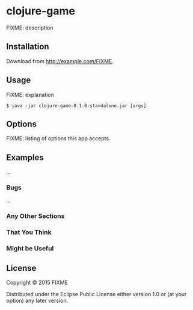 # clojure-game

FIXME: description

## Installation

Download from http://example.com/FIXME.

## Usage

FIXME: explanation

    $ java -jar clojure-game-0.1.0-standalone.jar [args]

## Options

FIXME: listing of options this app accepts.

## Examples

...

### Bugs

...

### Any Other Sections
### That You Think
### Might be Useful

## License

Copyright © 2015 FIXME

Distributed under the Eclipse Public License either version 1.0 or (at
your option) any later version.
